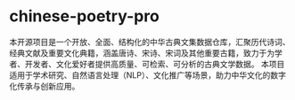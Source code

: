 # chinese-poetry-pro
本开源项目是一个开放、全面、结构化的中华古典文集数据仓库，汇聚历代诗词、经典文献及重要文化典籍，涵盖唐诗、宋诗、宋词及其他重要古籍，致力于为学者、开发者、文化爱好者提供高质量、可检索、可分析的古典文学数据。  本项目适用于学术研究、自然语言处理（NLP）、文化推广等场景，助力中华文化的数字化传承与创新应用。

